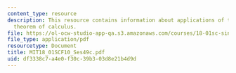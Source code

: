 ```yaml
---
content_type: resource
description: This resource contains information about applications of the fundamental
  theorem of calculus.
file: https://ol-ocw-studio-app-qa.s3.amazonaws.com/courses/18-01sc-single-variable-calculus-fall-2010/df3338c7a4e0f30c39b303d8e21b4d9d_MIT18_01SCF10_Ses49c.pdf
file_type: application/pdf
resourcetype: Document
title: MIT18_01SCF10_Ses49c.pdf
uid: df3338c7-a4e0-f30c-39b3-03d8e21b4d9d
---
```

